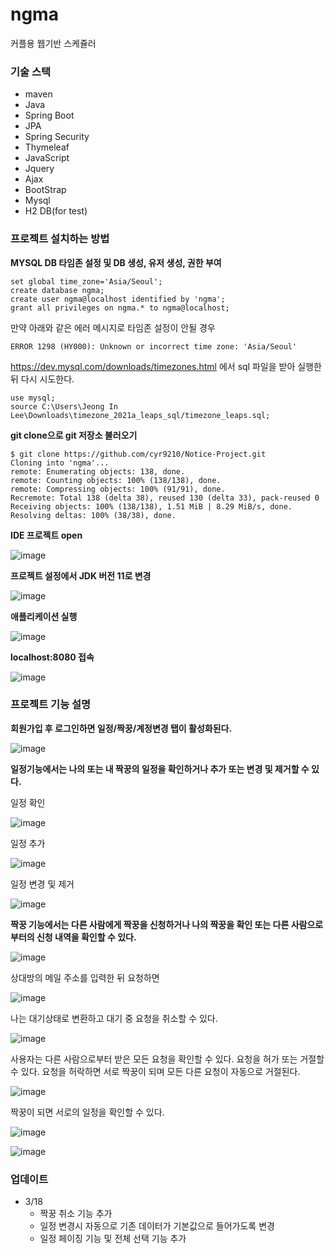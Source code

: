 # ngma
커플용 웹기반 스케쥴러

### 기술 스택  

- maven  
- Java  
- Spring Boot  
- JPA  
- Spring Security   
- Thymeleaf  
- JavaScript  
- Jquery  
- Ajax  
- BootStrap  
- Mysql  
- H2 DB(for test)  

### 프로젝트 설치하는 방법

**MYSQL DB 타임존 설정 및 DB 생성, 유저 생성, 권한 부여**
```
set global time_zone='Asia/Seoul';
create database ngma;
create user ngma@localhost identified by 'ngma';
grant all privileges on ngma.* to ngma@localhost;
```

만약 아래와 같은 에러 메시지로 타임존 설정이 안될 경우

```ERROR 1298 (HY000): Unknown or incorrect time zone: 'Asia/Seoul'```

https://dev.mysql.com/downloads/timezones.html 에서 sql 파일을 받아 실행한 뒤 다시 시도한다.
```
use mysql;
source C:\Users\Jeong In Lee\Downloads\timezone_2021a_leaps_sql/timezone_leaps.sql;
```

**git clone으로 git 저장소 불러오기**
```
$ git clone https://github.com/cyr9210/Notice-Project.git
Cloning into 'ngma'...
remote: Enumerating objects: 138, done.
remote: Counting objects: 100% (138/138), done.
remote: Compressing objects: 100% (91/91), done.
Recremote: Total 138 (delta 38), reused 130 (delta 33), pack-reused 0
Receiving objects: 100% (138/138), 1.51 MiB | 8.29 MiB/s, done.
Resolving deltas: 100% (38/38), done.
```

**IDE 프로젝트 open**

![image](https://user-images.githubusercontent.com/52302236/111488763-e1dd4000-877c-11eb-8215-8dc78db83471.png)

**프로젝트 설정에서 JDK 버전 11로 변경**

![image](https://user-images.githubusercontent.com/52302236/111489094-32549d80-877d-11eb-945c-a06ee168eeca.png)

**애플리케이션 실행**

![image](https://user-images.githubusercontent.com/52302236/111489375-6760f000-877d-11eb-8a69-3b29f6246ca1.png)

**localhost:8080 접속**

![image](https://user-images.githubusercontent.com/52302236/111489605-a000c980-877d-11eb-91e9-1f02abe06d4f.png)

### 프로젝트 기능 설명

**회원가입 후 로그인하면 일정/짝꿍/계정변경 탭이 활성화된다.**

![image](https://user-images.githubusercontent.com/52302236/111489727-bb6bd480-877d-11eb-8985-31f38b366f33.png)

**일정기능에서는 나의 또는 내 짝꿍의 일정을 확인하거나 추가 또는 변경 및 제거할 수 있다.**

일정 확인

![image](https://user-images.githubusercontent.com/52302236/111492610-27e7d300-8780-11eb-8866-9644960a2b50.png)

일정 추가

![image](https://user-images.githubusercontent.com/52302236/111494013-7184ed80-8781-11eb-9317-0f7316126a6a.png)

일정 변경 및 제거

![image](https://user-images.githubusercontent.com/52302236/111493812-41d5e580-8781-11eb-889d-86d4b38dbe07.png)


**짝꿍 기능에서는 다른 사람에게 짝꿍을 신청하거나 나의 짝꿍을 확인 또는 다른 사람으로 부터의 신청 내역을 확인할 수 있다.**

![image](https://user-images.githubusercontent.com/52302236/111494185-9bd6ab00-8781-11eb-8a54-e7b35355b096.png)

상대방의 메일 주소를 입력한 뒤 요청하면 

![image](https://user-images.githubusercontent.com/52302236/111494236-a729d680-8781-11eb-8916-a844c6ed6a19.png)

나는 대기상태로 변환하고 대기 중 요청을 취소할 수 있다.

![image](https://user-images.githubusercontent.com/52302236/111494421-c9235900-8781-11eb-923d-c6dca37f8cd1.png)

사용자는 다른 사람으로부터 받은 모든 요청을 확인할 수 있다. 요청을 허가 또는 거절할 수 있다. 
요청을 허락하면 서로 짝꿍이 되며 모든 다른 요청이 자동으로 거절된다.

![image](https://user-images.githubusercontent.com/52302236/111494581-f07a2600-8781-11eb-9fa2-916db43d5630.png)

짝꿍이 되면 서로의 일정을 확인할 수 있다.

![image](https://user-images.githubusercontent.com/52302236/111494733-11427b80-8782-11eb-91b6-adfba99b2645.png)

![image](https://user-images.githubusercontent.com/52302236/111494792-1e5f6a80-8782-11eb-8911-236f219b12ec.png)

### 업데이트

 - 3/18
    - 짝꿍 취소 기능 추가
    - 일정 변경시 자동으로 기존 데이터가 기본값으로 들어가도록 변경
    - 일정 페이징 기능 및 전체 선택 기능 추가
